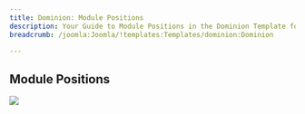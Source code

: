 ```yaml
---
title: Dominion: Module Positions
description: Your Guide to Module Positions in the Dominion Template for Joomla
breadcrumb: /joomla:Joomla/!templates:Templates/dominion:Dominion

---
```


Module Positions
-----

![][positions]

[positions]: assets/positions.jpg
